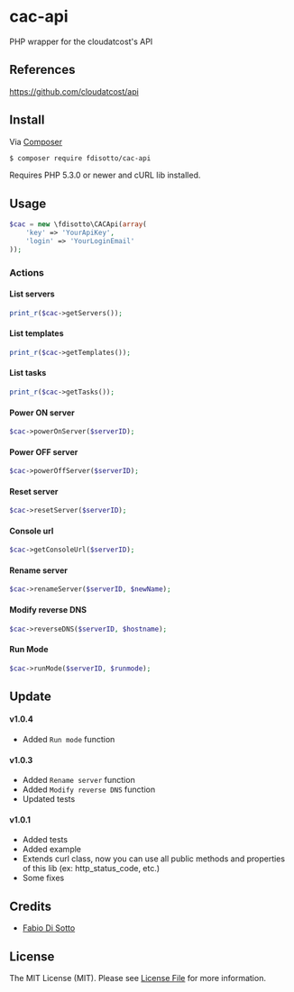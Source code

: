 # cac-api
PHP wrapper for the cloudatcost's API

## References
https://github.com/cloudatcost/api

## Install
Via [Composer](https://getcomposer.org/)

```bash
$ composer require fdisotto/cac-api
```

Requires PHP 5.3.0 or newer and cURL lib installed.

## Usage

```php
$cac = new \fdisotto\CACApi(array(
    'key' => 'YourApiKey',
    'login' => 'YourLoginEmail'
));
```

### Actions
#### List servers
```php
print_r($cac->getServers());
```

#### List templates
```php
print_r($cac->getTemplates());
```

#### List tasks
```php
print_r($cac->getTasks());
```

#### Power ON server
```php
$cac->powerOnServer($serverID);
```

#### Power OFF server
```php
$cac->powerOffServer($serverID);
```

#### Reset server
```php
$cac->resetServer($serverID);
```

#### Console url
```php
$cac->getConsoleUrl($serverID);
```

#### Rename server
```php
$cac->renameServer($serverID, $newName);
```

#### Modify reverse DNS
```php
$cac->reverseDNS($serverID, $hostname);
```

#### Run Mode
```php
$cac->runMode($serverID, $runmode);
```

## Update
#### v1.0.4
- Added `Run mode` function


#### v1.0.3
- Added `Rename server` function
- Added `Modify reverse DNS` function
- Updated tests


#### v1.0.1
- Added tests
- Added example
- Extends curl class, now you can use all public methods and properties of this lib (ex: http_status_code, etc.)
- Some fixes

## Credits

- [Fabio Di Sotto](https://github.com/fdisotto)

## License

The MIT License (MIT). Please see [License File](LICENSE) for more information.
